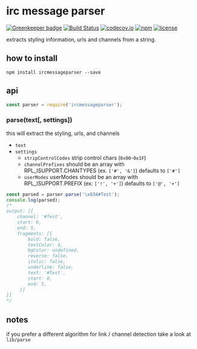 # irc message parser

[![Greenkeeper badge](https://badges.greenkeeper.io/Bonuspunkt/ircmessageparser.svg)](https://greenkeeper.io/)
[![Build Status](https://travis-ci.org/Bonuspunkt/ircmessageparser.svg?branch=master)](https://travis-ci.org/Bonuspunkt/ircmessageparser)
[![codecov.io](https://img.shields.io/codecov/c/github/Bonuspunkt/ircmessageparser.svg?branch=master)](https://codecov.io/gh/Bonuspunkt/ircmessageparser?branch=master)
[![npm](https://img.shields.io/npm/v/ircmessageparser.svg)](https://www.npmjs.com/package/ircmessageparser)
[![license](https://img.shields.io/npm/l/ircmessageparser.svg)](https://tldrlegal.com/license/-isc-license)

extracts styling information, urls and channels from a string.

## how to install
```
npm install ircmessageparser --save
```

## api
``` js
const parser = require('ircmessageparser');
```

### parse(text[, settings])
this will extract the styling, urls, and channels

- `text`
- `settings`
    - `stripControlCodes` strip control chars (`0x00`-`0x1F`)
    - `channelPrefixes` should be an array with RPL_ISUPPORT.CHANTYPES (ex. `['#', '&']`) defaults to `['#']`
    - `userModes` userModes should be an array with RPL_ISUPPORT.PREFIX (ex: `['!', '+']`) defaults to `['@', '+']`

``` js
const parsed = parser.parse('\x034#Test');
console.log(parsed);
/*
output: [{
    channel: '#Test',
    start: 0,
    end: 5,
    fragments: [{
        bold: false,
        textColor: 4,
        bgColor: undefined,
        reverse: false,
        italic: false,
        underline: false,
        text: '#Test',
        start: 0,
        end: 5,
     }]
}]
*/
```

## notes
if you prefer a different algorithm for link / channel detection take a look at `lib/parse`
